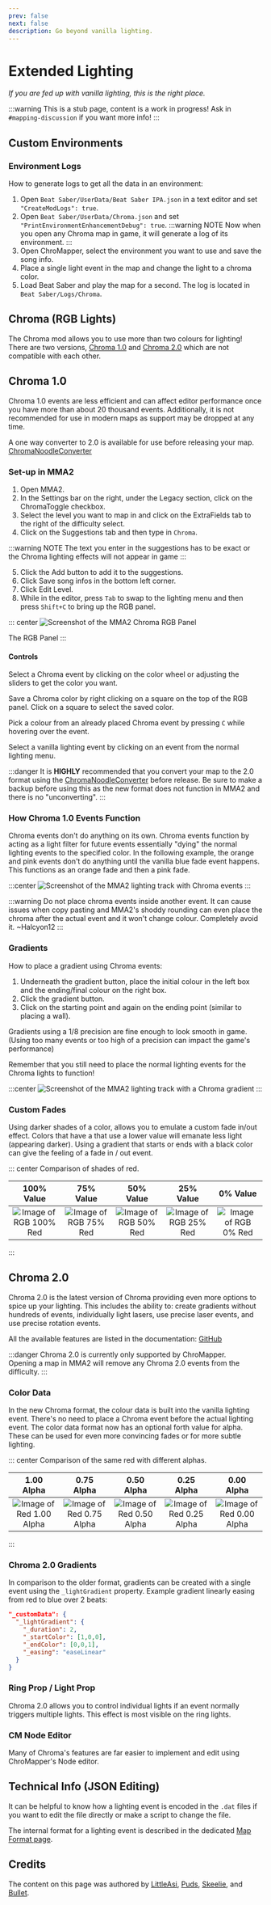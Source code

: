 ```yaml
---
prev: false
next: false
description: Go beyond vanilla lighting.
---
```


# Extended Lighting

_If you are fed up with vanilla lighting, this is the right place._

:::warning
This is a stub page, content is a work in progress! Ask in `#mapping-discussion` if you want more info!
:::

## Custom Environments

### Environment Logs

How to generate logs to get all the data in an environment:

1. Open `Beat Saber/UserData/Beat Saber IPA.json` in a text editor and set `"CreateModLogs": true`.
2. Open `Beat Saber/UserData/Chroma.json` and set `"PrintEnvironmentEnhancementDebug": true`.
   :::warning NOTE
   Now when you open any Chroma map in game, it will generate a log of its environment.
   :::
3. Open ChroMapper, select the environment you want to use and save the song info.
4. Place a single light event in the map and change the light to a chroma color.
5. Load Beat Saber and play the map for a second. The log is located in `Beat Saber/Logs/Chroma`.

## Chroma (RGB Lights)

The Chroma mod allows you to use more than two colours for lighting! There are two versions, [Chroma 1.0](#chroma-1-0)
and [Chroma 2.0](#chroma-2-0) which are not compatible with each other.

## Chroma 1.0

Chroma 1.0 events are less efficient and can affect editor performance once you have more than about 20 thousand events.
Additionally, it is not recommended for use in modern maps as support may be dropped at any time.

A one way converter to 2.0 is available for use before releasing your map.
[ChromaNoodleConverter](https://github.com/CyanSnow/ChromaNoodleConverter/releases/latest)

### Set-up in MMA2

1. Open MMA2.
2. In the Settings bar on the right, under the Legacy section, click on the ChromaToggle checkbox.
3. Select the level you want to map in and click on the ExtraFields tab to the right of the difficulty select.
4. Click on the Suggestions tab and then type in `Chroma`.

:::warning NOTE
The text you enter in the suggestions has to be exact or the Chroma lighting effects will not appear in game
:::

5. Click the Add button to add it to the suggestions.
6. Click Save song infos in the bottom left corner.
7. Click Edit Level.
8. While in the editor, press `Tab` to swap to the lighting menu and then press `Shift+C` to bring up the RGB panel.

::: center
![Screenshot of the MMA2 Chroma RGB Panel](/.assets/images/mapping/mma2-chroma-rgb-panel.png)

The RGB Panel
:::

#### Controls

Select a Chroma event by clicking on the color wheel or adjusting the sliders to get the color you want.

Save a Chroma color by right clicking on a square on the top of the RGB panel. Click on a square to select the saved color.

Pick a colour from an already placed Chroma event by pressing `C` while hovering over the event.

Select a vanilla lighting event by clicking on an event from the normal lighting menu.

:::danger
It is **HIGHLY** recommended that you convert your map to the 2.0 format using the
[ChromaNoodleConverter](https://github.com/CyanSnow/ChromaNoodleConverter/releases/latest) before release.
Be sure to make a backup before using this as the new format does not function in MMA2 and there is no "unconverting".
:::

### How Chroma 1.0 Events Function

Chroma events don't do anything on its own. Chroma events function by acting as a light filter for future events essentially
"dying" the normal lighting events to the specified color. In the following example, the orange and pink events don't do
anything until the vanilla blue fade event happens. This functions as an orange fade and then a pink fade.

:::center
![Screenshot of the MMA2 lighting track with Chroma events](/.assets/images/mapping/mma2-chroma.png)
:::

:::warning
Do not place chroma events inside another event. It can cause issues when copy pasting and MMA2's shoddy rounding can even
place the chroma after the actual event and it won't change colour. Completely avoid it. \~Halcyon12
:::

### Gradients

How to place a gradient using Chroma events:

1. Underneath the gradient button, place the initial colour in the left box and the ending/final colour on the right box.
2. Click the gradient button.
3. Click on the starting point and again on the ending point (similar to placing a wall).

Gradients using a 1/8 precision are fine enough to look smooth in game.
(Using too many events or too high of a precision can impact the game's performance)

Remember that you still need to place the normal lighting events for the Chroma lights to function!

:::center
![Screenshot of the MMA2 lighting track with a Chroma gradient](/.assets/images/mapping/mma2-chroma-gradient.png)
:::

### Custom Fades

Using darker shades of a color, allows you to emulate a custom fade in/out effect. Colors that have a that use a lower
value will emanate less light (appearing darker). Using a gradient that starts or ends with a black color can give the
feeling of a fade in / out event.

::: center
Comparison of shades of red.

<!-- prettier-ignore -->

|                              100% Value                              |                              75% Value                             |                              50% Value                             |                              25% Value                             |                             0% Value                             |
| :------------------------------------------------------------------: | :----------------------------------------------------------------: | :----------------------------------------------------------------: | :----------------------------------------------------------------: | :--------------------------------------------------------------: |
| ![Image of RGB 100% Red](/.assets/images/mapping/red-lights-100.jpg) | ![Image of RGB 75% Red](/.assets/images/mapping/red-lights-75.jpg) | ![Image of RGB 50% Red](/.assets/images/mapping/red-lights-50.png) | ![Image of RGB 25% Red](/.assets/images/mapping/red-lights-25.png) | ![Image of RGB 0% Red](/.assets/images/mapping/red-lights-0.png) |

:::

## Chroma 2.0

Chroma 2.0 is the latest version of Chroma providing even more options to spice up your lighting. This includes the ability
to: create gradients without hundreds of events, individually light lasers, use precise laser events, and use precise
rotation events.

All the available features are listed in the documentation: [GitHub](https://github.com/Aeroluna/Chroma/wiki/Mapping)

:::danger
Chroma 2.0 is currently only supported by ChroMapper.\
Opening a map in MMA2 will remove any Chroma 2.0 events from the difficulty.
:::

### Color Data

In the new Chroma format, the colour data is built into the vanilla lighting event. There's no need to place a Chroma event
before the actual lighting event. The color data format now has an optional forth value for alpha. These can be used for
even more convincing fades or for more subtle lighting.

::: center
Comparison of the same red with different alphas.

<!-- prettier-ignore -->

|                                  1.00 Alpha                                  |                                  0.75 Alpha                                  |                                  0.50 Alpha                                  |                                  0.25 Alpha                                  |                                  0.00 Alpha                                  |
| :--------------------------------------------------------------------------: | :--------------------------------------------------------------------------: | :--------------------------------------------------------------------------: | :--------------------------------------------------------------------------: | :--------------------------------------------------------------------------: |
| ![Image of Red 1.00 Alpha](/.assets/images/mapping/red-lights-alpha-100.jpg) | ![Image of Red 0.75 Alpha](/.assets/images/mapping/red-lights-alpha-075.png) | ![Image of Red 0.50 Alpha](/.assets/images/mapping/red-lights-alpha-050.png) | ![Image of Red 0.25 Alpha](/.assets/images/mapping/red-lights-alpha-025.png) | ![Image of Red 0.00 Alpha](/.assets/images/mapping/red-lights-alpha-000.png) |

:::

### Chroma 2.0 Gradients

In comparison to the older format, gradients can be created with a single event using the `_lightGradient` property.
Example gradient linearly easing from red to blue over 2 beats:

```json
"_customData": {
  "_lightGradient": {
    "_duration": 2,
    "_startColor": [1,0,0],
    "_endColor": [0,0,1],
    "_easing": "easeLinear"
  }
}
```

### Ring Prop / Light Prop

Chroma 2.0 allows you to control individual lights if an event normally triggers multiple lights.
This effect is most visible on the ring lights.

### CM Node Editor

Many of Chroma's features are far easier to implement and edit using ChroMapper's Node editor.

## Technical Info (JSON Editing)

It can be helpful to know how a lighting event is encoded in the `.dat` files if you want to edit the file directly or
make a script to change the file.

The internal format for a lighting event is described in the dedicated [Map Format page](./map-format.md#events-2).

## Credits

The content on this page was authored by [LittleAsi](./mapping-credits.md#littleasi), [Puds](./mapping-credits.md#puds),
[Skeelie](./mapping-credits.md#skeelie), and [Bullet](./mapping-credits.md#bullet).
